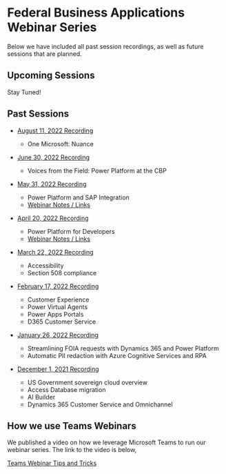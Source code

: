 # Federal Business Applications Webinar Series
Below we have included all past session recordings, as well as future sessions that are planned.  

## Upcoming Sessions
Stay Tuned!
 
## Past Sessions
* [August 11, 2022 Recording](https://youtu.be/LGVkCga8kO8)
	* One Microsoft:  Nuance

* [June 30, 2022 Recording](https://youtu.be/GwgTNn4ChlQ)
	* Voices from the Field:  Power Platform at the CBP
	
* [May 31, 2022 Recording](https://youtu.be/Z_oH3E7JJvg)
	* Power Platform and SAP Integration
	* [Webinar Notes / Links](20220531/README.md)

* [April 20, 2022 Recording](https://youtu.be/YgR0njqMxnU)
	* Power Platform for Developers
	* [Webinar Notes / Links](20220420/README.md)
 
* [March 22, 2022 Recording](https://youtu.be/ZlbyuP12zr4)
	* Accessibility
	* Section 508 compliance

* [February 17, 2022 Recording](https://youtu.be/OENTM5aiEU0)
 	* Customer Experience
 	* Power Virtual Agents
 	* Power Apps Portals
 	* D365 Customer Service
 
* [January 26, 2022 Recording](https://youtu.be/TqYwKbiEC54)
 	* Streamlining FOIA requests with Dynamics 365 and Power Platform 
 	* Automatic PII redaction with Azure Cognitive Services and RPA

* [December 1, 2021 Recording](https://youtu.be/hHyyfl8TiA8)
	* US Government sovereign cloud overview 
	* Access Database migration 
	* AI Builder
	* Dynamics 365 Customer Service and Omnichannel

## How we use Teams Webinars
We published a video on how we leverage Microsoft Teams to run our webinar series.  The link to the video is below,

[Teams Webinar Tips and Tricks](https://youtu.be/Geu3wvoDh6s)
